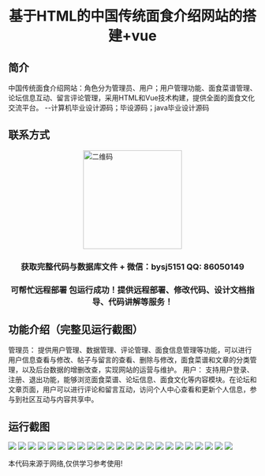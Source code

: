 <p><h1 align="center">基于HTML的中国传统面食介绍网站的搭建+vue</h1></p>

## 简介
中国传统面食介绍网站：角色分为管理员、用户；用户管理功能、面食菜谱管理、论坛信息互动、留言评论管理，采用HTML和Vue技术构建，提供全面的面食文化交流平台。    --计算机毕业设计源码；毕设源码；java毕业设计源码


## 联系方式
<img src="https://bs-1329754181.cos.ap-shanghai.myqcloud.com/wx.jpg" alt="二维码" style="display: block; margin: 0 auto;" width="200px">
<p><h3 align="center">获取完整代码与数据库文件 + 微信：bysj5151 QQ: 86050149</h3></p>
<p><h3 align="center">可帮忙远程部署 包运行成功！提供远程部署、修改代码、设计文档指导、代码讲解等服务！</h3></p>

## 功能介绍（完整见运行截图）
管理员： 提供用户管理、数据管理、评论管理、面食信息管理等功能，可以进行用户信息查看与修改、帖子与留言的查看、删除与修改，面食菜谱和文章的分类管理，以及后台数据的增删改查，实现网站的运营与维护。 用户： 支持用户登录、注册、退出功能，能够浏览面食菜谱、论坛信息、面食文化等内容模块。在论坛和文章页面，用户可以进行评论和留言互动，访问个人中心查看和更新个人信息，参与到社区互动与内容共享中。


## 运行截图
![](https://bs-1329754181.cos.ap-shanghai.myqcloud.com/ssm/ChineseTraditionalNoodleIntroductionWebsiteBasedOnHTML/img/001.jpg)
![](https://bs-1329754181.cos.ap-shanghai.myqcloud.com/ssm/ChineseTraditionalNoodleIntroductionWebsiteBasedOnHTML/img/002.jpg)
![](https://bs-1329754181.cos.ap-shanghai.myqcloud.com/ssm/ChineseTraditionalNoodleIntroductionWebsiteBasedOnHTML/img/003.jpg)
![](https://bs-1329754181.cos.ap-shanghai.myqcloud.com/ssm/ChineseTraditionalNoodleIntroductionWebsiteBasedOnHTML/img/004.jpg)
![](https://bs-1329754181.cos.ap-shanghai.myqcloud.com/ssm/ChineseTraditionalNoodleIntroductionWebsiteBasedOnHTML/img/005.jpg)
![](https://bs-1329754181.cos.ap-shanghai.myqcloud.com/ssm/ChineseTraditionalNoodleIntroductionWebsiteBasedOnHTML/img/006.jpg)
![](https://bs-1329754181.cos.ap-shanghai.myqcloud.com/ssm/ChineseTraditionalNoodleIntroductionWebsiteBasedOnHTML/img/007.jpg)
![](https://bs-1329754181.cos.ap-shanghai.myqcloud.com/ssm/ChineseTraditionalNoodleIntroductionWebsiteBasedOnHTML/img/008.jpg)
![](https://bs-1329754181.cos.ap-shanghai.myqcloud.com/ssm/ChineseTraditionalNoodleIntroductionWebsiteBasedOnHTML/img/009.jpg)
![](https://bs-1329754181.cos.ap-shanghai.myqcloud.com/ssm/ChineseTraditionalNoodleIntroductionWebsiteBasedOnHTML/img/010.jpg)
![](https://bs-1329754181.cos.ap-shanghai.myqcloud.com/ssm/ChineseTraditionalNoodleIntroductionWebsiteBasedOnHTML/img/011.jpg)
![](https://bs-1329754181.cos.ap-shanghai.myqcloud.com/ssm/ChineseTraditionalNoodleIntroductionWebsiteBasedOnHTML/img/012.jpg)
![](https://bs-1329754181.cos.ap-shanghai.myqcloud.com/ssm/ChineseTraditionalNoodleIntroductionWebsiteBasedOnHTML/img/013.jpg)
![](https://bs-1329754181.cos.ap-shanghai.myqcloud.com/ssm/ChineseTraditionalNoodleIntroductionWebsiteBasedOnHTML/img/014.jpg)
![](https://bs-1329754181.cos.ap-shanghai.myqcloud.com/ssm/ChineseTraditionalNoodleIntroductionWebsiteBasedOnHTML/img/015.jpg)
![](https://bs-1329754181.cos.ap-shanghai.myqcloud.com/ssm/ChineseTraditionalNoodleIntroductionWebsiteBasedOnHTML/img/016.jpg)
![](https://bs-1329754181.cos.ap-shanghai.myqcloud.com/ssm/ChineseTraditionalNoodleIntroductionWebsiteBasedOnHTML/img/017.jpg)
![](https://bs-1329754181.cos.ap-shanghai.myqcloud.com/ssm/ChineseTraditionalNoodleIntroductionWebsiteBasedOnHTML/img/018.jpg)
![](https://bs-1329754181.cos.ap-shanghai.myqcloud.com/ssm/ChineseTraditionalNoodleIntroductionWebsiteBasedOnHTML/img/019.jpg)
![](https://bs-1329754181.cos.ap-shanghai.myqcloud.com/ssm/ChineseTraditionalNoodleIntroductionWebsiteBasedOnHTML/img/020.jpg)
![](https://bs-1329754181.cos.ap-shanghai.myqcloud.com/ssm/ChineseTraditionalNoodleIntroductionWebsiteBasedOnHTML/img/021.jpg)
![](https://bs-1329754181.cos.ap-shanghai.myqcloud.com/ssm/ChineseTraditionalNoodleIntroductionWebsiteBasedOnHTML/img/022.jpg)
![](https://bs-1329754181.cos.ap-shanghai.myqcloud.com/ssm/ChineseTraditionalNoodleIntroductionWebsiteBasedOnHTML/img/023.jpg)

<p>本代码来源于网络,仅供学习参考使用!</p>
